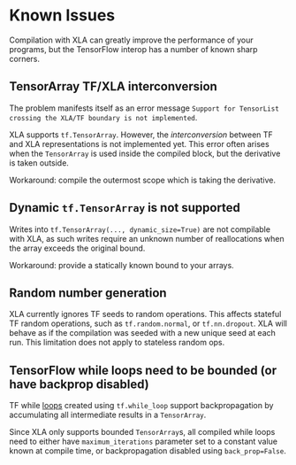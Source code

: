 # Known Issues

Compilation with XLA can greatly improve the performance of your programs, but
the TensorFlow interop has a number of known sharp corners.

## TensorArray TF/XLA interconversion

The problem manifests itself as an error message
`Support for TensorList crossing the XLA/TF boundary is not implemented`.

XLA supports `tf.TensorArray`. However, the _interconversion_ between TF and
XLA representations is not implemented yet.
This error often arises when the `TensorArray` is used inside the compiled
block, but the derivative is taken outside.

Workaround: compile the outermost scope which is taking the derivative.

## Dynamic `tf.TensorArray` is not supported

Writes into `tf.TensorArray(..., dynamic_size=True)` are not compilable with
XLA, as such writes require an unknown number of reallocations when the array
exceeds the original bound.

Workaround: provide a statically known bound to your arrays.

## Random number generation

XLA currently ignores TF seeds to random operations. This affects stateful TF
random operations, such as `tf.random.normal`, or `tf.nn.dropout`.  XLA will
behave as if the compilation was seeded with a new unique seed at each run. This
limitation does not apply to stateless random ops.

## TensorFlow while loops need to be bounded (or have backprop disabled)

TF while [loops](https://www.tensorflow.org/api_docs/python/tf/while_loop)
created using `tf.while_loop` support backpropagation by accumulating all
intermediate results in a `TensorArray`.

Since XLA only supports bounded `TensorArray`s, all compiled while loops need to
either have `maximum_iterations` parameter set to a constant value known at
compile time, or backpropagation disabled using `back_prop=False`.
